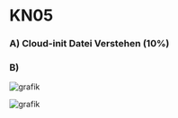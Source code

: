 # KN05

### A) Cloud-init Datei Verstehen (10%)


### B)

![grafik](https://github.com/user-attachments/assets/12f6caa2-78b5-428d-bcde-a6225849f3e6)

![grafik](https://github.com/user-attachments/assets/bd4ec960-2550-47eb-84c0-8caba10bfa98)
